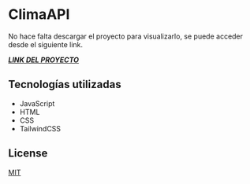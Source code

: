 # ClimaAPI

No hace falta descargar el proyecto para visualizarlo, se puede acceder desde el siguiente link.

[***LINK DEL PROYECTO***](https://delightful-rolypoly-2add1f.netlify.app/)

## Tecnologías utilizadas

- JavaScript
- HTML
- CSS
- TailwindCSS

## License
[MIT](https://choosealicense.com/licenses/mit/)
